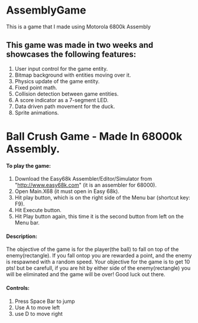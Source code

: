 # AssemblyGame
This is a game that I made using Motorola 6800k Assembly

This game was made in two weeks and showcases the following features: 
---
1. User input control for the game entity.  
2. Bitmap background with entities moving over it.  
3. Physics update of the game entity.  
4. Fixed point math.  
5. Collision detection between game entities.  
6. A score indicator as a 7-segment LED.  
7. Data driven path movement for the duck.  
8. Sprite animations.  

# Ball Crush Game - Made In 68000k Assembly.

#### To play the game:  
1. Download the Easy68k Assembler/Editor/Simulator from "http://www.easy68k.com" (it is an assembler for 68000).  
2. Open Main.X68 (it must open in Easy 68k).  
3. Hit play button, which is on the right side of the Menu bar (shortcut key: F9).  
4. Hit Execute button.  
5. Hit Play button again, this time it is the second button from left on the Menu bar.  
#### Description:
The objective of the game is for the player(the ball) to fall on top of the enemy(rectangle). If you fall ontop you are rewarded a point,
and the enemy is respawned with a random speed. Your objective for the game is to get 10 pts! but be carefull, if you are hit by either side of
the enemy(rectangle) you will be eliminated and the game will be over! Good luck out there.

#### Controls:  
1. Press Space Bar to jump
2. Use A to move left
3. use D to move right 



